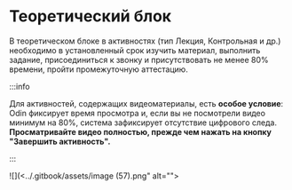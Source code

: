 # Теоретический блок

В теоретическом блоке в активностях (тип Лекция, Контрольная и др.) необходимо в установленный срок изучить материал, выполнить задание, присоединиться к звонку и присутствовать не менее 80% времени, пройти промежуточную аттестацию.

:::info

Для активностей, содержащих видеоматериалы, есть **особое условие**: Odin фиксирует время просмотра и, если вы не посмотрели видео минимум на 80%, система зафиксирует отсутствие цифрового следа. **Просматривайте видео полностью, прежде чем нажать на кнопку "Завершить активность".**

:::

![](<../.gitbook/assets/image (57).png" alt=""><figcaption></figcaption></figure>
